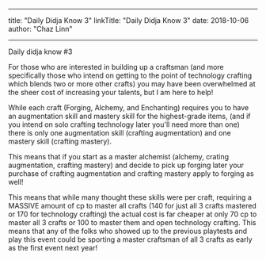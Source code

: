 
---
title: "Daily Didja Know 3"
linkTitle: "Daily Didja Know 3"
date: 2018-10-06
author: "Chaz Linn"

---
Daily didja know #3

For those who are interested in building up a craftsman (and more specifically those who intend on getting to the point of technology crafting which blends two or more other crafts) you may have been overwhelmed at the sheer cost of increasing your talents, but I am here to help!

While each craft (Forging, Alchemy, and Enchanting) requires you to have an augmentation skill and mastery skill for the highest-grade items, (and if you intend on solo crafting technology later you'll need more than one) there is only one augmentation skill (crafting augmentation) and one mastery skill (crafting mastery).

This means that if you start as a master alchemist (alchemy, crating augmentation, crafting mastery) and decide to pick up forging later your purchase of crafting augmentation and crafting mastery apply to forging as well!

This means that while many thought these skills were per craft, requiring a MASSIVE amount of cp to master all crafts (140 for just all 3 crafts mastered or 170 for technology crafting) the actual cost is far cheaper at only 70 cp to master all 3 crafts or 100 to master them and open technology crafting.
This means that any of the folks who showed up to the previous playtests and play this event could be sporting a master craftsman of all 3 crafts as early as the first event next year!

